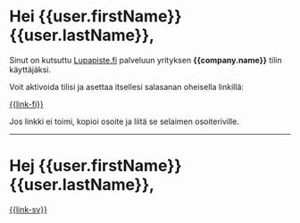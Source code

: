 # Hei {{user.firstName}} {{user.lastName}},

Sinut on kutsuttu [Lupapiste.fi](https://lupapiste.fi) palveluun yrityksen **{{company.name}}** tilin käyttäjäksi.

Voit aktivoida tilisi ja asettaa itsellesi salasanan oheisella linkillä:

[{{link-fi}}]({{link-fi}})

Jos linkki ei toimi, kopioi osoite ja liitä se selaimen osoiteriville.

---

# Hej {{user.firstName}} {{user.lastName}},

[{{link-sv}}]({{link-sv}})
